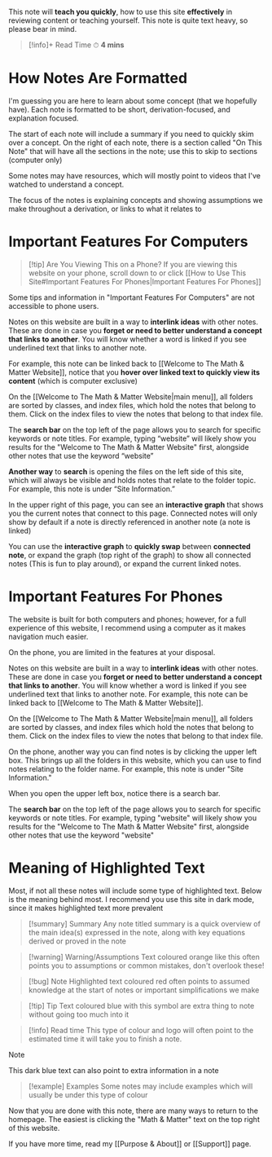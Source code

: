 This note will **teach you quickly**, how to use this site **effectively** in reviewing content or teaching yourself. This note is quite text heavy, so please bear in mind.

>[!info]+ Read Time
⏱ **4 mins**
# How Notes Are Formatted
I'm guessing you are here to learn about some concept (that we hopefully have).
Each note is formatted to be short, derivation-focused, and explanation focused. 

The start of each note will include a summary if you need to quickly skim over a concept. On the right of each note, there is a section called "On This Note" that will have all the sections in the note; use this to skip to sections (computer only)

Some notes may have resources, which will mostly point to videos that I've watched to understand a concept. 

The focus of the notes is explaining concepts and showing assumptions we make throughout a derivation, or links to what it relates to

# Important Features For Computers

>[!tip] Are You Viewing This on a Phone?
If you are viewing this website on your phone, scroll down to or click [[How to Use This Site#Important Features For Phones|Important Features For Phones]]
>
Some tips and information in "Important Features For Computers" are not accessible to phone users.

Notes on this website are built in a way to **interlink ideas** with other notes. These are done in case you **forget or need to better understand a concept that links to another**.
You will know whether a word is linked if you see underlined text that links to another note. 

For example, this note can be linked back to [[Welcome to The Math & Matter Website]], notice that you **hover over linked text to quickly view its content** (which is computer exclusive)

On the [[Welcome to The Math & Matter Website|main menu]], all folders are sorted by classes, and index files, which hold the notes that belong to them. Click on the index files to view the notes that belong to that index file.

The **search bar** on the top left of the page allows you to search for specific keywords or note titles. For example, typing “website” will likely show you results for the "Welcome to The Math & Matter Website" first, alongside other notes that use the keyword “website”

**Another way** to **search** is opening the files on the left side of this site, which will always be visible and holds notes that relate to the folder topic. For example, this note is under “Site Information.” 

In the upper right of this page, you can see an **interactive graph** that shows you the current notes that connect to this page. Connected notes will only show by default if a note is directly referenced in another note (a note is linked)

You can use the **interactive graph** to **quickly swap** between **connected note**, or expand the graph (top right of the graph) to show all connected notes (This is fun to play around), or expand the current linked notes.

# Important Features For Phones
The website is built for both computers and phones; however, for a full experience of this website, I recommend using a computer as it makes navigation much easier.

On the phone, you are limited in the features at your disposal.

Notes on this website are built in a way to **interlink ideas** with other notes. These are done in case you **forget or need to better understand a concept that links to another**.
You will know whether a word is linked if you see underlined text that links to another note. For example, this note can be linked back to [[Welcome to The Math & Matter Website]].

On the [[Welcome to The Math & Matter Website|main menu]], all folders are sorted by classes, and index files which hold the notes that belong to them. Click on the index files to view the notes that belong to that index file. 

On the phone, another way you can find notes is by clicking the upper left box. This brings up all the folders in this website, which you can use to find notes relating to the folder name. For example, this note is under "Site Information."

When you open the upper left box, notice there is a search bar.

The **search bar** on the top left of the page allows you to search for specific keywords or note titles. For example, typing "website" will likely show you results for the "Welcome to The Math & Matter Website" first, alongside other notes that use the keyword "website"

# Meaning of Highlighted Text
Most, if not all these notes will include some type of highlighted text. Below is the meaning behind most. I recommend you use this site in dark mode, since it makes highlighted text more prevalent 

>[!summary] Summary
Any note titled summary is a quick overview of the main idea(s) expressed in the note, along with key equations derived or proved in the note

>[!warning] Warning/Assumptions
Text coloured orange like this often points you to assumptions or common mistakes, don't overlook these!

>[!bug] Note
Highlighted text coloured red often points to assumed knowledge at the start of notes or important simplifications we make 

>[!tip] Tip
Text coloured blue with this symbol are extra thing to note without going too much into it

>[!info] Read time
 This type of colour and logo will often point to the estimated time it will take you to finish a note.
 
>[!note] 
This dark blue text can also point to extra information in a note

>[!example] Examples
Some notes may include examples which will usually be under this type of colour

Now that you are done with this note, there are many ways to return to the homepage. The easiest is clicking the "Math & Matter" text on the top right of this website. 

If you have more time, read my [[Purpose & About]] or [[Support]] page. 